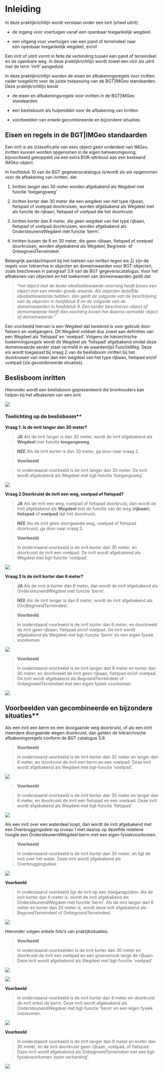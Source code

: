 # Inleiding

In deze praktijkrichtlijn wordt verstaan onder een inrit (ofwel uitrit):

-   de ingang voor voertuigen vanaf een openbaar toegankelijk wegdeel.

-   een uitgang voor voertuigen van een pand of terreindeel naar een openbaar
    toegankelijk wegdeel, en/of

Een inrit of uitrit vormt in feite de verbinding tussen een pand of terreindeel
en de openbare weg. In deze praktijkrichtlijn wordt zowel een inrit als uitrit
met de term ‘inrit’ aangeduid.

In deze praktijkrichtlijn worden de eisen en afbakeningsregels voor inritten
nader toegelicht voor de juiste toepassing van de BGT\|IMGeo standaarden. Deze
praktijkrichtlijn bevat

-   de eisen en afbakeningsregels voor inritten in de BGT\|IMGeo standaarden

-   een beslisboom als hulpmiddel voor de afbakening van inritten

-   voorbeelden van enkele gecombineerde en bijzondere situaties.

## Eisen en regels in de BGT\|IMGeo standaarden

Een inrit is als (classificatie van een) object geen onderdeel van IMGeo.
Inritten kunnen worden opgenomen in de eigen beheeromgeving, bijvoorbeeld
gekoppeld via een extra BOR-attribuut aan een bestaand IMGeo-object.

In hoofdstuk 10 van de BGT gegevenscatalogus is/wordt als eis opgenomen voor de
afbakening van inritten, dat

1.  Inritten langer dan 30 meter worden afgebakend als Wegdeel met functie
    ‘toegangsweg’

2.  Inritten korter dan 30 meter die een wegdeel van het type rijbaan, fietspad
    of voetpad doorkruisen, worden afgebakend als Wegdeel met als functie de
    rijbaan, fietspad of voetpad die het doorkruist.

3.  Inritten korter dan 6 meter, die geen wegdeel van het type rijbaan, fietspad
    of voetpad doorkruisen, worden afgebakend als OndersteunendWegdeel met
    functie ‘berm’.

4.  Inritten tussen de 6 en 30 meter, die geen rijbaan, fietspad of voetpad
    doorkruisen, worden afgebakend als Wegdeel, Begroeid- of
    OnbegroeidTerreindeel.

Belangrijk aandachtspunt bij het toetsen van inritten tegen eis 2) zijn de
regels voor hiërarchie in objecten en domeinwaarden voor BGT-objecten, zoals
beschreven in paragraaf 3.9 van de BGT gegevenscatalogus. Voor het afbakenen van
objecten en het toekennen van domeinwaarden geldt dat

>   *“het object met de beste idealisatiewaarde voorrang heeft boven een object
>   met een minder goede waarde. Als objecten dezelfde idealisatiewaarde hebben,
>   dan geldt de volgorde van de beschrijving van de objecten in hoofdstuk 8 en
>   de volgorde van de domeinwaarden in hoofdstuk 9. Een eerder beschreven
>   object of domeinwaarde heeft dan voorrang boven het daarna vermelde object
>   of domeinwaarde.”*

Een voorbeeld hiervan is een Wegdeel dat bestemd is voor gebruik door fietsers
en voetgangers. Dit Wegdeel voldoet dus zowel aan definities van een Wegdeel als
‘fietspad’ en ‘voetpad’. Volgens de hiërarchische toekenningsregels wordt dit
Wegdeel als ‘fietspad’ afgebakend omdat deze domeinwaarde eerder staat vermeld
in de waardenlijst FunctieWeg. Deze eis wordt toegepast bij vraag 2 van de
beslisboom inritten bij het doorkruisen van meer dan één wegdeel van het type
rijbaan, fietspad en/of voetpad (zie gecombineerde situaties).

## Beslisboom inritten

Hieronder wordt een beslisboom gepresenteerd die bronhouders kan helpen bij het
afbakenen van een inrit.

![](media/1b6af6694dd8e07c291ac517fe0bc668.png)

### Toelichting op de beslisboom**

**Vraag 1. Is de inrit langer dan 30 meter?**

>   **JA** Als de inrit langer is dan 30 meter, wordt de inrit afgebakend als
>   **Wegdeel** met functie **toegangsweg**.

>   **NEE** Als de inrit korter is dan 30 meter, ga door naar vraag 2.

>   **Voorbeeld**

>   In onderstaand voorbeeld is de inrit langer dan 30 meter. De inrit wordt
>   afgebakend als Wegdeel met bgt-functie ‘toegangsweg’.

![](media/a877dc3dfbc273a0f66fd7811b9b1aad.png)

**Vraag 2 Doorkruist de inrit een weg, voetpad of fietspad?**

>   **JA** Als de inrit een weg, voetpad of fietspad doorkruist, dan wordt de
>   inrit afgebakend als **Wegdeel** met de functie van de weg (**rijbaan**),
>   **fietspad** of **voetpad** dat het doorkruist.

>   **NEE** Als de inrit geen doorgaande weg, voetpad of fietspad doorkruist, ga
>   door naar vraag 3.

>   **Voorbeeld**

>   In onderstaand voorbeeld is de inrit korter dan 30 meter, en doorkruist de
>   inrit een voetpad. De inrit wordt afgebakend als Wegdeel met bgt-functie
>   ‘voetpad’.

![](media/bf54cc4e336dcd67520faad77dadf865.png)

**Vraag 3 Is de inrit korter dan 6 meter?**

>   **JA** Als de inrit is korter dan 6 meter, dan wordt de inrit afgebakend als
>   OndersteunendWegdeel met functie ‘berm’.

>   **NEE** Als de inrit langer is dan 6 meter, wordt de inrit afgebakend als
>   (On)BegroeidTerreindeel.

>   **Voorbeeld**

>   In onderstaand voorbeeld is de inrit korter dan 6 meter, en doorbreekt de
>   inrit geen rijbaan, fietspad en/of voetpad. De inrit wordt afgebakend als
>   Wegdeel met bgt-functie ‘berm’ en een eigen fysiek voorkomen.

![](media/09f6fa11e8471b975785e22fb7f628f4.png)

>   **Voorbeeld**

>   In onderstaand voorbeeld is de inrit langer dan 6 meter en korter dan 30
>   meter, en doorbreekt de inrit geen rijbaan, fietspad en/of voetpad. De inrit
>   wordt afgebakend als BegroeidTerreindeel of OnbegroeidTerreindeel met een
>   eigen fysiek voorkomen.

![](media/b1676a7ba84c65e3d68e8ca01f159c5c.png)

## Voorbeelden van gecombineerde en bijzondere situaties**

Als een inrit een berm en een doorgaande weg doorkruist, of als een inrit
meerdere doorgaande wegen doorkruist, dan gelden de hiërarchische
afbakeningsregels conform de BGT catalogus 3.9.

>   **Voorbeeld**

>   In onderstaand voorbeeld is de inrit korter dan 30 meter en langer dan 6
>   meter, en doorkruist de inrit een berm en een voetpad. Deze inrit wordt
>   afgebakend als Wegdeel met bgt-functie ‘voetpad’.

![](media/7c063ef1c74ffb9ae23ac3a860019eb6.png)

>   **Voorbeeld**

>   In onderstaand voorbeeld is de inrit korter dan 30 meter en langer dan 6
>   meter, en doorkruist de inrit een fietspad en een voetpad. Deze inrit wordt
>   afgebakend als Wegdeel met bgt-functie ‘fietspad’.

![](media/2bcc597991e0ebf2f333ec34eb239907.png)

Als een inrit over een waterdeel loopt, dan wordt de inrit afgebakend met een
Overbruggingsdeel op niveau 1 met daarop op dezelfde relatieve hoogte een
OndersteunendWegdeel:berm met een eigen fysiekvoorkomen.

>   **Voorbeeld**

>   In onderstaand voorbeeld is de inrit korter dan 30 meter, en ligt de inrit
>   over het water. Deze inrit wordt afgebakend als Overbruggingsdeel.

![](media/850b62ea5448565d95bd667caa8d0957.png)

**Voorbeeld**

>   In onderstaand voorbeeld ligt de inrit op een (toegangs)dam. Als de inrit
>   korter dan 6 meter is, wordt de inrit afgebakend als OndersteunendWegdeel
>   met functie ‘berm’. Als de inrit langer dan 6 meter en korter dan 30 meter
>   is, wordt deze inrit afgebakend als BegroedTerreindeel of
>   OnbegroeidTerreindeel.

![](media/e2da1fb48bed498bb36378b38314562d.png)

Hieronder volgen enkele foto’s van praktijksituaties.

>   **Voorbeeld**

>   In onderstaand voorbeelden is de inrit korter dan 30 meter en doorkruist de
>   inrit een voetpad en een groenstrook langs de rijbaan. Deze inrit wordt
>   afgebakend als Wegdeel met bgt-functie ‘voetpad’.

![](media/642ca7a826b9c83ee7e39555facbe6c1.png)

![](media/8a06128d76d455f227815fdbb0b7ba0d.png)

**Voorbeeld**

>   In onderstaand voorbeeld is de inrit korter dan 6 meter en doorkruist de
>   inrit enkel de berm. Deze inrit wordt afgebakend als OndersteunendWegdeel
>   met bgt-functie ‘berm’ en een eigen fysiek voorkomen.

![](media/e7dc8378b65086471c679480693f97cf.png)

**Voorbeeld**

>   In onderstaand voorbeeld is de inrit langer dan 6 meter en korter dan 30
>   meter, en de inrit doorkruist geen rijbaan, voetpad, of fietspad. Deze inrit
>   wordt afgebakend als OnbegroeidTerreindeel met een bgt-fysiekvoorkomen ‘open
>   verharding’.

![](media/5ffde4ee599f9492dabfb1de6d122f43.png)
